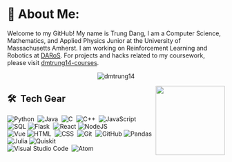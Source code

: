 # 💫 About Me:
Welcome to my GitHub! My name is Trung Dang, I am a Computer Science, Mathematics, and Applied Physics Junior at the University of Massachusetts Amherst. I am working on Reinforcement Learning and Robotics at [DARoS](https://www.umass.edu/robotics/daros). For projects and hacks related to my coursework, please visit [dmtrung14-courses](https://github.com/dmtrung14-courses).

<p align="center">
  <img src="https://komarev.com/ghpvc/?username=dmtrung14&label=Profile%20views&color=008080&style=flat" alt="dmtrung14" />
</p>

<img height="160em" src="https://github-readme-stats-eight-theta.vercel.app/api?username=dmtrung14&show_icons=true&theme=nightowl&include_all_commits=true&count_private=true" align="right"/>

## 🛠 &nbsp;Tech Gear
![Python](https://img.shields.io/badge/-Python-05122A?style=flat&logo=python)&nbsp;
![Java](https://img.shields.io/badge/Java-05122A?style=flat&logo=java&logoColor=white)&nbsp;
![C](https://img.shields.io/badge/-C-05122A?style=flat&logo=C&logoColor=A8B9CC)&nbsp;
![C++](https://img.shields.io/badge/-C++-05122A?style=flat&logo=C%2B%2B&logoColor=00599C)&nbsp;
![JavaScript](https://img.shields.io/badge/-JavaScript-05122A?style=flat&logo=javascript)&nbsp;
![SQL](https://img.shields.io/badge/SQL-05122A?style=flat&logo=postgresql&logoColor=white)
![Flask](https://img.shields.io/badge/-Flask-05122A?style=flat&logo=flask)&nbsp;
![React](https://img.shields.io/badge/-React-05122A?style=flat&logo=react)
![NodeJS](https://img.shields.io/badge/-Nodejs-05122A?style=flat&logo=nodejs)\
![Vue](https://img.shields.io/badge/-Vue-05122A?style=flat&logo=vue)
![HTML](https://img.shields.io/badge/-HTML-05122A?style=flat&logo=HTML5)&nbsp;
![CSS](https://img.shields.io/badge/-CSS-05122A?style=flat&logo=CSS3&logoColor=1572B6)&nbsp;
![Git](https://img.shields.io/badge/-Git-05122A?style=flat&logo=git)&nbsp;
![GitHub](https://img.shields.io/badge/-GitHub-05122A?style=flat&logo=github)
![Pandas](https://img.shields.io/badge/-Pandas-05122A?style=flat&logo=pandas)
![Julia](https://img.shields.io/badge/-Julia-05122A?style=flat&logo=julia)
![Quiskit](https://img.shields.io/badge/-Quiskit-05122A?style=flat&logo=quiskit)\
![Visual Studio Code](https://img.shields.io/badge/-Visual%20Studio%20Code-05122A?style=flat&logo=visual-studio-code&logoColor=007ACC)&nbsp;
![Atom](https://img.shields.io/badge/SublimeText-05122A?style=flat&logo=SublimeText&logoColor=orange)



<!---
dmtrung14/dmtrung14 is a ✨ special ✨ repository because its `README.md` (this file) appears on your GitHub profile.
You can click the Preview link to take a look at your changes.
--->
